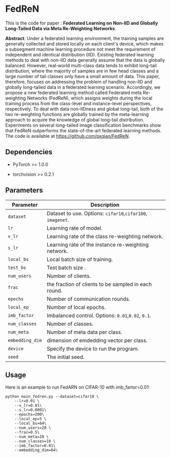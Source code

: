 # FedReN
This is the code for paper :  **Federated Learning on Non-IID and Globally Long-Tailed Data via Meta Re-Weighting Networks**.

**Abstract**: Under a federated learning environment, the training samples are generally collected and stored locally on each client's device, which makes a subsegment  machine learning procedure  not meet the requirement of independent and identical distribution (IID). Existing federated learning methods to deal with non-IID data generally assume that the data is globally balanced. However, real-world multi-class data tends to exhibit long-tail distribution, where the majority of samples are in few head classes and a large number of tail classes only have a small amount of data. This paper, therefore, focuses on addressing the problem of handling non-IID and globally long-tailed data in a federated learning scenario. Accordingly, we propose a new federated learning method called Federated meta Re-weighting Networks (FedReN), which assigns weights during the local training process from the class-level and instance-level perspectives, respectively. To deal with data non-IIDness and global long-tail, both of the two re-weighting functions are globally trained by the meta-learning approach to acquire the knowledge of global long-tail distribution. Experiments on several long-tailed image classification benchmarks show that FedReN outperforms the state-of-the-art federated learning methods. The code is available at https://github.com/pxqian/FedReN.

## Dependencies

* PyTorch >= 1.0.0

* torchvision >= 0.2.1

  

## Parameters

| Parameter     | Description                                              |
| ------------- | -------------------------------------------------------- |
| `dataset`     | Dataset to use. Options: `cifar10`,`cifar100`, `imagenet`. |
| `lr`          | Learning rate of model.                                  |
| `v_lr`        | Learning rate of the class re-weighting network.                   |
| `s_lr`        | Learning rate of the instance re-weighting network.                   |
| `local_bs`    | Local batch size of training.                            |
| `test_bs`     | Test batch size .                                        |
| `num_users`   | Number of clients.                                       |
| `frac`        | the fraction of clients to be sampled in each round.     |
| `epochs`      | Number of communication rounds.                          |
| `local_ep`    | Number of local epochs.                                  |
| `imb_factor`  | Imbalanced control. Options: `0.01`,`0.02`, `0.1`.       |
| `num_classes` | Number of classes.                                       |
| `num_meta`    | Number of meta data per class.                           |
| `embedding_dim`    | dimension of emdedding vector  per class.                           |
| `device`      | Specify the device to run the program.                   |
| `seed`        | The initial seed.                                        |


## Usage

Here is an example to run FedARN on CIFAR-10 with imb_fartor=0.01:

```
python main_fedren.py --dataset=cifar10 \
    --lr=0.01 \
    --v_lr=0.01\
    --s_lr=0.0001\
    --epochs=200\
    --local_ep=5 \
    --local_bs=64\
    --num_users=20 \
    --frac=0.5\
    --num_meta=10 \
    --num_classes=10 \
    --imb_factor=0.01\
    --embedding_dim=64\
```


